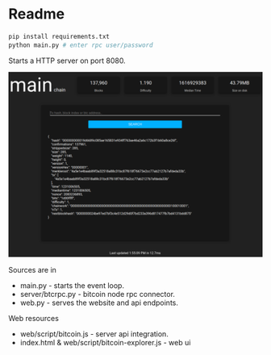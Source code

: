 # Readme

```bash
pip install requirements.txt
python main.py # enter rpc user/password
```

Starts a HTTP server on port 8080.

![screenshot](screenshot.png)

Sources are in 
- main.py - starts the event loop.
- server/btcrpc.py - bitcoin node rpc connector.
- web.py - serves the website and api endpoints.

Web resources
- web/script/bitcoin.js - server api integration. 
- index.html & web/script/bitcoin-explorer.js - web ui 